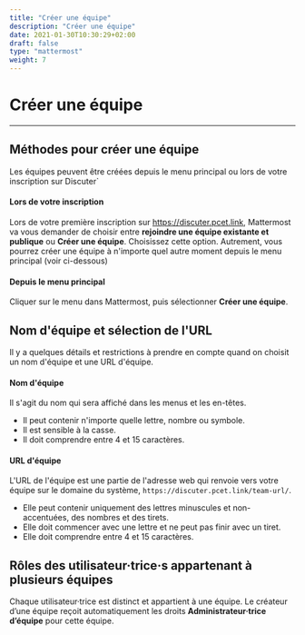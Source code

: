 ```yaml
---
title: "Créer une équipe"
description: "Créer une équipe"
date: 2021-01-30T10:30:29+02:00
draft: false
type: "mattermost"
weight: 7
---
```


# Créer une équipe


___

## Méthodes pour créer une équipe

Les équipes peuvent être créées depuis le menu principal ou lors de votre inscription sur Discuter`

#### Lors de votre inscription

Lors de votre première inscription sur https://discuter.pcet.link, Mattermost va vous demander de choisir entre **rejoindre une équipe existante et publique** ou **Créer une équipe**. Choisissez cette option. Autrement, vous pourrez créer une équipe à n'importe quel autre moment depuis le menu principal (voir ci-dessous)


#### Depuis le menu principal

Cliquer sur le menu <i class="fa fa-bars" aria-hidden="true"></i> dans Mattermost, puis sélectionner **Créer une équipe**.



## Nom d'équipe et sélection de l'URL

Il y a quelques détails et restrictions à prendre en compte quand on choisit un nom d'équipe et une URL d'équipe.

#### Nom d'équipe

Il s'agit du nom qui sera affiché dans les menus et les en-têtes.

  * Il peut contenir n'importe quelle lettre, nombre ou symbole.
  * Il est sensible à la casse.
  * Il doit comprendre entre 4 et 15 caractères.

#### URL d'équipe

L'URL de l'équipe est une partie de l'adresse web qui renvoie vers votre équipe sur le domaine du système, `https://discuter.pcet.link/team-url/`.

  * Elle peut contenir uniquement des lettres minuscules et non-accentuées, des nombres et des tirets.
  * Elle doit commencer avec une lettre et ne peut pas finir avec un tiret.
  * Elle doit comprendre entre 4 et 15 caractères.


## Rôles des utilisateur·trice·s appartenant à plusieurs équipes

Chaque utilisateur·trice est distinct et appartient à une équipe. Le créateur d’une équipe reçoit automatiquement les droits **Administrateur·trice d’équipe** pour cette équipe.
